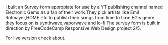 I built an Survey form appropiate for use by a YT publishing channel named Electronic Gems as a fan of their work.They pick artists like Emil Rotmayer,HOME etc to publish their songs from time to time.EG:s genre they focus on is synthwave,vaporwave and lo-fi.The survey form is built in direction by FreeCodeCamp Responsive Web Design project 2/5.

For live version check about.
